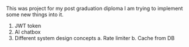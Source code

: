 This was project for my post graduation diploma
I am trying to implement some new things into it.
1. JWT token
2. AI chatbox
3. Different system design concepts
   a. Rate limiter
   b. Cache from DB
